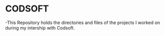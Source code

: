 # CODSOFT
-This Repository holds the directories and files of the projects I worked on during my intership with Codsoft.
